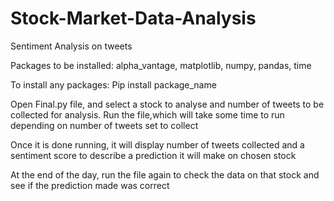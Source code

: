 # Stock-Market-Data-Analysis
Sentiment Analysis on tweets

Packages to be installed: alpha_vantage, matplotlib, numpy, pandas, time

To install any packages: 
Pip install package_name

Open Final.py file, and select a stock to analyse and number of tweets to be collected for analysis. Run the file,which will take some time to run depending on number of tweets set to collect

Once it is done running, it will display number of tweets collected and a sentiment score to describe a prediction it will make on chosen stock

At the end of the day, run the file again to check the data on that stock and see if the prediction made was correct 
